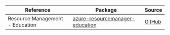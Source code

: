 | Reference | Package | Source |
|---|---|---|
|Resource Management - Education|[azure-resourcemanager-education](https://repo1.maven.org/maven2/com/azure/resourcemanager/azure-resourcemanager-education)|[GitHub](https://github.com/Azure/azure-sdk-for-java/blob/main/sdk/education/azure-resourcemanager-education)|
